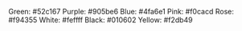Green: #52c167
Purple: #905be6
Blue: #4fa6e1
Pink: #f0cacd
Rose: #f94355
White: #feffff
Black: #010602
Yellow: #f2db49